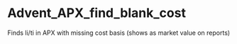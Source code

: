 # Advent_APX_find_blank_cost
Finds li/ti in APX with missing cost basis (shows as market value on reports)
